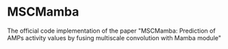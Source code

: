 # MSCMamba
The official code implementation of the paper "MSCMamba: Prediction of AMPs activity values by fusing multiscale convolution with Mamba module"
